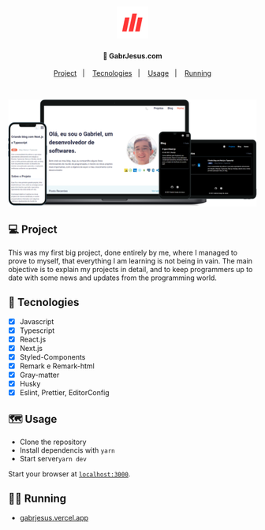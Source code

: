 <h1 align="center">
  <img alt="gabrjesus.com" src=".github/logo.png"/>
</h1>

<h4 align="center">
  🚀 GabrJesus.com
</h4>

<p align="center">
    <a href="#-project">Project</a>&nbsp;&nbsp;&nbsp;|&nbsp;&nbsp;&nbsp;
    <a href="#-tecnologies">Tecnologies</a>&nbsp;&nbsp;&nbsp;|&nbsp;&nbsp;&nbsp;
    <a href="#-usage">Usage</a>&nbsp;&nbsp;&nbsp;|&nbsp;&nbsp;&nbsp;
    <a href="#-running">Running</a>
</p>

<br>

<p align="center">
  <img alt="gabrjesus.com" src=".github/gabrjesus.png" />
</p>

## 💻 Project

This was my first big project, done entirely by me, where I managed to prove to myself, that everything I am learning is not being in vain. The main objective is to explain my projects in detail, and to keep programmers up to date with some news and updates from the programming world.

## 🚀 Tecnologies

- [x] Javascript
- [x] Typescript
- [x] React.js
- [x] Next.js
- [x] Styled-Components
- [x] Remark e Remark-html
- [x] Gray-matter
- [x] Husky
- [x] Eslint, Prettier, EditorConfig

## 🗺 Usage

- Clone the repository
- Install dependencis with `yarn`
- Start server`yarn dev`

Start your browser at [`localhost:3000`](http://localhost:3000).

## 🏃‍♂️ Running

- [gabrjesus.vercel.app](https://gabrjesus.vercel.app/)
